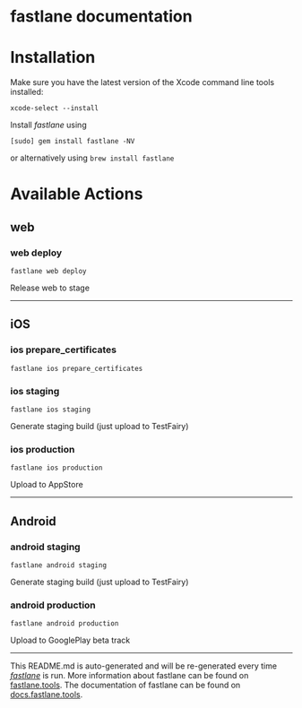 # fastlane documentation

# Installation

Make sure you have the latest version of the Xcode command line tools installed:

```
xcode-select --install
```

Install _fastlane_ using

```
[sudo] gem install fastlane -NV
```

or alternatively using `brew install fastlane`

# Available Actions

## web

### web deploy

```
fastlane web deploy
```

Release web to stage

---

## iOS

### ios prepare_certificates

```
fastlane ios prepare_certificates
```

### ios staging

```
fastlane ios staging
```

Generate staging build (just upload to TestFairy)

### ios production

```
fastlane ios production
```

Upload to AppStore

---

## Android

### android staging

```
fastlane android staging
```

Generate staging build (just upload to TestFairy)

### android production

```
fastlane android production
```

Upload to GooglePlay beta track

---

This README.md is auto-generated and will be re-generated every time [_fastlane_](https://fastlane.tools) is run.
More information about fastlane can be found on [fastlane.tools](https://fastlane.tools).
The documentation of fastlane can be found on [docs.fastlane.tools](https://docs.fastlane.tools).
